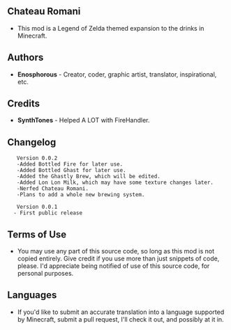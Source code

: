 ## Chateau Romani

- This mod is a Legend of Zelda themed expansion to the drinks in Minecraft. 

## Authors

- **Enosphorous** - Creator, coder, graphic artist, translator, inspirational, etc.

## Credits

- **SynthTones** - Helped A LOT with FireHandler.

## Changelog
       Version 0.0.2
       -Added Bottled Fire for later use.
       -Added Bottled Ghast for later use.
       -Added the Ghastly Brew, which will be edited.
       -Added Lon Lon Milk, which may have some texture changes later.
       -Nerfed Chateau Romani.
       -Plans to add a whole new brewing system.
       
       Version 0.0.1
      - First public release
      
## Terms of Use

- You may use any part of this source code, so long as this mod is not copied entirely. Give credit if you use more than just snippets of code, please. I'd appreciate being notified of use of this source code, for personal purposes.

## Languages

- If you'd like to submit an accurate translation into a language supported by Minecraft, submit a pull request, I'll check it out, and possibly at it in.
